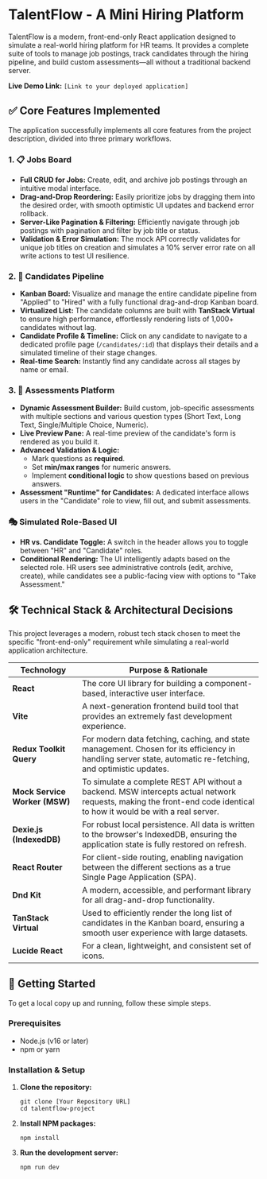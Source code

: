 # TalentFlow - A Mini Hiring Platform

TalentFlow is a modern, front-end-only React application designed to simulate a real-world hiring platform for HR teams. It provides a complete suite of tools to manage job postings, track candidates through the hiring pipeline, and build custom assessments—all without a traditional backend server.

**Live Demo Link:** `[Link to your deployed application]`

## ✅ Core Features Implemented

The application successfully implements all core features from the project description, divided into three primary workflows.

### 1. 📋 Jobs Board

* **Full CRUD for Jobs:** Create, edit, and archive job postings through an intuitive modal interface.
* **Drag-and-Drop Reordering:** Easily prioritize jobs by dragging them into the desired order, with smooth optimistic UI updates and backend error rollback.
* **Server-Like Pagination & Filtering:** Efficiently navigate through job postings with pagination and filter by job title or status.
* **Validation & Error Simulation:** The mock API correctly validates for unique job titles on creation and simulates a 10% server error rate on all write actions to test UI resilience.

### 2. 👥 Candidates Pipeline

* **Kanban Board:** Visualize and manage the entire candidate pipeline from "Applied" to "Hired" with a fully functional drag-and-drop Kanban board.
* **Virtualized List:** The candidate columns are built with **TanStack Virtual** to ensure high performance, effortlessly rendering lists of 1,000+ candidates without lag.
* **Candidate Profile & Timeline:** Click on any candidate to navigate to a dedicated profile page (`/candidates/:id`) that displays their details and a simulated timeline of their stage changes.
* **Real-time Search:** Instantly find any candidate across all stages by name or email.

### 3. 📝 Assessments Platform

* **Dynamic Assessment Builder:** Build custom, job-specific assessments with multiple sections and various question types (Short Text, Long Text, Single/Multiple Choice, Numeric).
* **Live Preview Pane:** A real-time preview of the candidate's form is rendered as you build it.
* **Advanced Validation & Logic:**
    * Mark questions as **required**.
    * Set **min/max ranges** for numeric answers.
    * Implement **conditional logic** to show questions based on previous answers.
* **Assessment "Runtime" for Candidates:** A dedicated interface allows users in the "Candidate" role to view, fill out, and submit assessments.

### 🎭 Simulated Role-Based UI

* **HR vs. Candidate Toggle:** A switch in the header allows you to toggle between "HR" and "Candidate" roles.
* **Conditional Rendering:** The UI intelligently adapts based on the selected role. HR users see administrative controls (edit, archive, create), while candidates see a public-facing view with options to "Take Assessment."

## 🛠️ Technical Stack & Architectural Decisions

This project leverages a modern, robust tech stack chosen to meet the specific "front-end-only" requirement while simulating a real-world application architecture.

| Technology              | Purpose & Rationale                                                                                                                                              |
| ----------------------- | ---------------------------------------------------------------------------------------------------------------------------------------------------------------- |
| **React** | The core UI library for building a component-based, interactive user interface.                                                                                  |
| **Vite** | A next-generation frontend build tool that provides an extremely fast development experience.                                                                    |
| **Redux Toolkit Query** | For modern data fetching, caching, and state management. Chosen for its efficiency in handling server state, automatic re-fetching, and optimistic updates.        |
| **Mock Service Worker (MSW)** | To simulate a complete REST API without a backend. MSW intercepts actual network requests, making the front-end code identical to how it would be with a real server. |
| **Dexie.js (IndexedDB)**| For robust local persistence. All data is written to the browser's IndexedDB, ensuring the application state is fully restored on refresh.                       |
| **React Router** | For client-side routing, enabling navigation between the different sections as a true Single Page Application (SPA).                                            |
| **Dnd Kit** | A modern, accessible, and performant library for all drag-and-drop functionality.                                                                                |
| **TanStack Virtual** | Used to efficiently render the long list of candidates in the Kanban board, ensuring a smooth user experience with large datasets.                             |
| **Lucide React** | For a clean, lightweight, and consistent set of icons.                                                                                                           |

## 🚀 Getting Started

To get a local copy up and running, follow these simple steps.

### Prerequisites

* Node.js (v16 or later)
* npm or yarn

### Installation & Setup

1.  **Clone the repository:**
    ```
    git clone [Your Repository URL]
    cd talentflow-project
    ```

2.  **Install NPM packages:**
    ```
    npm install
    ```

3.  **Run the development server:**
    ```
    npm run dev
    ```
